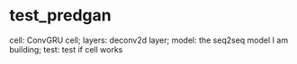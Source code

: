 # test_predgan
cell: ConvGRU cell; layers: deconv2d layer; model: the seq2seq model I am building; test: test if cell works
